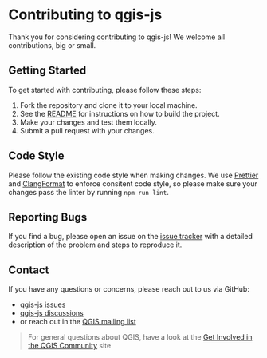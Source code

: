 # Contributing to qgis-js

Thank you for considering contributing to qgis-js! We welcome all contributions, big or small.

## Getting Started

To get started with contributing, please follow these steps:

1. Fork the repository and clone it to your local machine.
2. See the [README](../README.md) for instructions on how to build the project.
3. Make your changes and test them locally.
4. Submit a pull request with your changes.

## Code Style

Please follow the existing code style when making changes. We use [Prettier](https://prettier.io/) and [ClangFormat](https://clang.llvm.org/docs/ClangFormat.html) to enforce consitent code style, so please make sure your changes pass the linter by running `npm run lint`.

## Reporting Bugs

If you find a bug, please open an issue on the [issue tracker](https://github.com/qgis/qgis-js/issues) with a detailed description of the problem and steps to reproduce it.

## Contact

If you have any questions or concerns, please reach out to us via GitHub:

- [qgis-js issues](https://github.com/qgis/qgis-js/issues)
- [qgis-js discussions](https://github.com/qgis/qgis-js/discussions)
- or reach out in the [QGIS mailing list](https://lists.osgeo.org/mailman/listinfo/qgis-user)

> For general questions about QGIS, have a look at the [Get Involved in the QGIS Community](https://qgis.org/en/site/getinvolved/index.html) site
